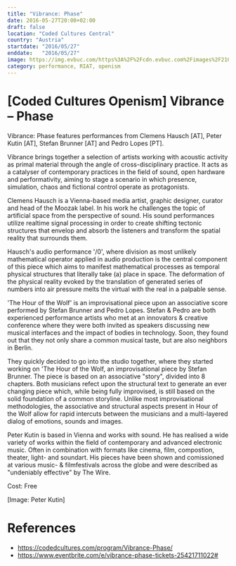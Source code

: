 ```yaml
---
title: "Vibrance: Phase"
date: 2016-05-27T20:00+02:00
draft: false
location: "Coded Cultures Central"
country: "Austria"
startdate: "2016/05/27"
enddate:   "2016/05/27"
image: https://img.evbuc.com/https%3A%2F%2Fcdn.evbuc.com%2Fimages%2F21071049%2F148777297672%2F1%2Foriginal.jpg?w=1080&auto=format%2Ccompress&q=75&sharp=10&rect=0%2C321%2C2662%2C1331&s=ea15aa253e15c1180508ea71e308bb52
category: performance, RIAT, openism
---
```


# [Coded Cultures Openism] Vibrance – Phase

Vibrance: Phase features performances from Clemens Hausch [AT], Peter Kutin [AT], Stefan Brunner [AT] and Pedro Lopes [PT].

Vibrance brings together a selection of artists working with acoustic activity as primal material through the angle of cross-disciplinary practice. It acts as a catalyser of contemporary practices in the field of sound, open hardware and performativity, aiming to stage a scenario in which presence, simulation, chaos and fictional control operate as protagonists.

Clemens Hausch is a Vienna-based media artist, graphic designer, curator and head of the Moozak label. In his work he challenges the topic of artificial space from the perspective of sound. His sound performances utilize realtime signal processing in order to create shifting tectonic structures that envelop and absorb the listeners and transform the spatial reality that surrounds them.

Hausch's audio performance '/0', where division as most unlikely mathematical operator applied in audio production is the central component of this piece which aims to manifest mathematical processes as temporal physical structures that literally take (a) place in space. The deformation of the physical reality evoked by the translation of generated series of numbers into air pressure melts the virtual with the real in a palpable sense.

'The Hour of the Wolf' is an improvisational piece upon an associative score performed by Stefan Brunner and Pedro Lopes. Stefan & Pedro are both experienced performance artists who met at an innovators & creative conference where they were both invited as speakers discussing new musical interfaces and the impact of bodies in technology. Soon, they found out that they not only share a common musical taste, but are also neighbors in Berlin.

They quickly decided to go into the studio together, where they started working on 'The Hour of the Wolf, an improvisational piece by Stefan Brunner. The piece is based on an associative "story", divided into 8 chapters. Both musicians refect upon the structural text to generate an ever changing piece which, while being fully improvised, is still based on the solid foundation of a common storyline. Unlike most improvisational methodologies, the associative and structural aspects present in Hour of the Wolf allow for rapid intercuts between the musicians and a multi-layered dialog of emotions, sounds and images.

Peter Kutin is based in Vienna and works with sound. He has realised a wide variety of works within the field of contemporary and advanced electronic music. Often in combination with formats like cinema, film, compostion, theater, light- and soundart. His pieces have been shown and comissioned at various music- & filmfestivals across the globe and were described as "undeniably effective" by The Wire.

Cost: Free

[Image: Peter Kutin]

# References
* https://codedcultures.com/program/Vibrance-Phase/
* https://www.eventbrite.com/e/vibrance-phase-tickets-25421711022#
